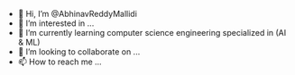- 👋 Hi, I’m @AbhinavReddyMallidi
- 👀 I’m interested in ...
- 🌱 I’m currently learning computer science engineering specialized in (AI & ML)
- 💞️ I’m looking to collaborate on ...
- 📫 How to reach me ...

<!---
AbhinavReddyMallidi/AbhinavReddyMallidi is a ✨ special ✨ repository because its `README.md` (this file) appears on your GitHub profile.
You can click the Preview link to take a look at your changes.
--->
